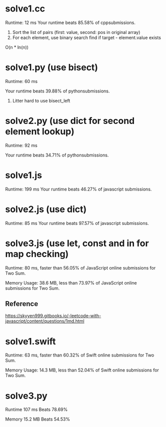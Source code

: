 # solve1.cc 

Runtime: 12 ms Your runtime beats 85.58% of cppsubmissions.

1. Sort the list of pairs (first: value, second: pos in original array)
2. For each element, use binary search find if target - element.value exists

O(n * ln(n))

# solve1.py (use bisect)

Runtime: 60 ms

Your runtime beats 39.88% of pythonsubmissions.

1. Litter hard to use bisect_left


# solve2.py (use dict for second element lookup)

Runtime: 92 ms

Your runtime beats 34.71% of pythonsubmissions.

# solve1.js

Runtime: 199 ms Your runtime beats 46.27% of javascript submissions.

# solve2.js (use dict)

Runtime: 85 ms Your runtime beats 97.57% of javascript submissions.

# solve3.js (use let, const and in for map checking)

Runtime: 80 ms, faster than 56.05% of JavaScript online submissions for Two Sum.


Memory Usage: 38.6 MB, less than 73.97% of JavaScript online submissions for Two Sum.


## Reference

https://skyyen999.gitbooks.io/-leetcode-with-javascript/content/questions/1md.html

# solve1.swift 

Runtime: 63 ms, faster than 60.32% of Swift online submissions for Two Sum.

Memory Usage: 14.3 MB, less than 52.04% of Swift online submissions for Two Sum.

# solve3.py

Runtime 107 ms Beats 78.69%

Memory 15.2 MB Beats 54.53%



